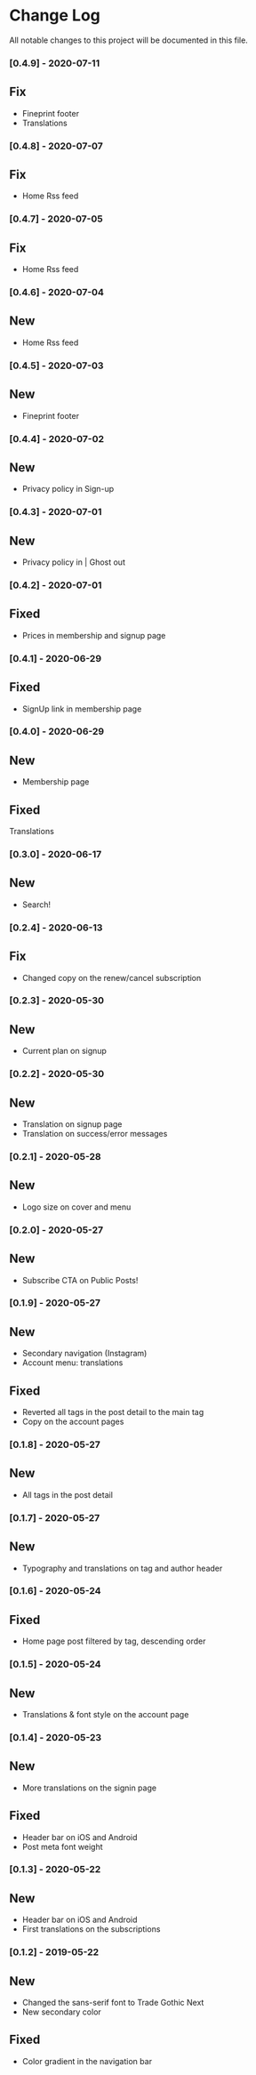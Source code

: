 # Change Log

All notable changes to this project will be documented in this file.

### [0.4.9] - 2020-07-11
## Fix
* Fineprint footer
* Translations

### [0.4.8] - 2020-07-07
## Fix
* Home Rss feed

### [0.4.7] - 2020-07-05
## Fix
* Home Rss feed

### [0.4.6] - 2020-07-04
## New
* Home Rss feed

### [0.4.5] - 2020-07-03
## New
* Fineprint footer

### [0.4.4] - 2020-07-02
## New
* Privacy policy in Sign-up


### [0.4.3] - 2020-07-01
## New
* Privacy policy in | Ghost out

### [0.4.2] - 2020-07-01
## Fixed
* Prices in membership and signup page

### [0.4.1] - 2020-06-29
## Fixed
* SignUp link in membership page

### [0.4.0] - 2020-06-29
## New
* Membership page

## Fixed
Translations

### [0.3.0] - 2020-06-17
## New
* Search!

### [0.2.4] - 2020-06-13
## Fix
* Changed copy on the renew/cancel subscription

### [0.2.3] - 2020-05-30
## New
* Current plan on signup


### [0.2.2] - 2020-05-30
## New
* Translation on signup page
* Translation on success/error messages

### [0.2.1] - 2020-05-28
## New
* Logo size on cover and menu

### [0.2.0] - 2020-05-27
## New
* Subscribe CTA on Public Posts!

### [0.1.9] - 2020-05-27
## New
* Secondary navigation (Instagram)
* Account menu: translations

## Fixed
* Reverted all tags in the post detail to the main tag
* Copy on the account pages

### [0.1.8] - 2020-05-27
## New
* All tags in the post detail

### [0.1.7] - 2020-05-27
## New
* Typography and translations on tag and author header

### [0.1.6] - 2020-05-24
## Fixed
* Home page post filtered by tag, descending order

### [0.1.5] - 2020-05-24
## New
* Translations & font style on the account page

### [0.1.4] - 2020-05-23
## New
* More translations on the signin page

## Fixed
* Header bar on iOS and Android
* Post meta font weight

### [0.1.3] - 2020-05-22
## New
* Header bar on iOS and Android
* First translations on the subscriptions

### [0.1.2] - 2019-05-22
## New
* Changed the sans-serif font to Trade Gothic Next
* New secondary color

## Fixed
* Color gradient in the navigation bar
